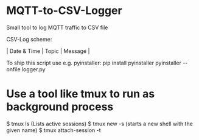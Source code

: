 # MQTT-to-CSV-Logger
Small tool to log MQTT traffic to CSV file

CSV-Log scheme:

| Date & Time | Topic | Message |

To ship this script use e.g. pyinstaller:
    pip install pyinstaller
    pyinstaller --onfile logger.py
# Use a tool like tmux to run as background process
$ tmux ls (Lists active sessions)
$ tmux new -s <name> (starts a new shell with the given name)
$ tmux attach-session -t <name>